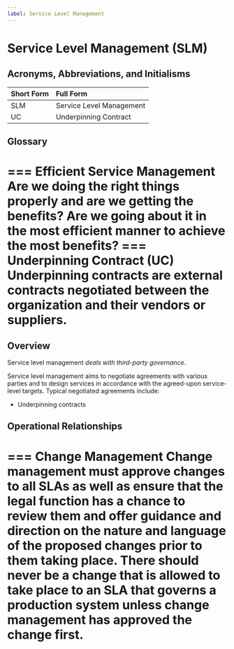 ```yaml
---
label: Service Level Management
---
```


# Service Level Management (SLM)

## Acronyms, Abbreviations, and Initialisms

Short Form | Full Form
:--- | :---
SLM | Service Level Management
UC | Underpinning Contract

## Glossary

=== Efficient Service Management
Are we doing the right things properly and are we getting the benefits? Are we going about it in the most efficient manner to achieve the most benefits?
=== Underpinning Contract (UC)
Underpinning contracts are external contracts negotiated between the organization and their vendors or suppliers.
===

## Overview

Service level management *deals with third-party governance*.

Service level management aims to negotiate agreements with various parties and to design services in accordance with the agreed-upon service-level targets. Typical negotiated agreements include:

- Underpinning contracts

## Operational Relationships

=== Change Management
Change management must approve changes to all SLAs as well as ensure that the legal function has a chance to review them and offer guidance and direction on the nature and language of the proposed changes prior to them taking place. There should never be a change that is allowed to take place to an SLA that governs a production system unless change management has approved the change first.
===

